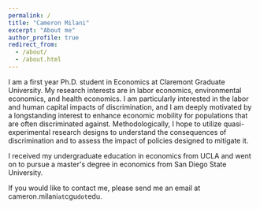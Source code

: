 ```yaml
---
permalink: /
title: "Cameron Milani"
excerpt: "About me"
author_profile: true
redirect_from: 
  - /about/
  - /about.html
---
```


I am a first year Ph.D. student in Economics at Claremont Graduate University. My research interests are in labor economics,  environmental economics, and health economics. I am particularly interested in the labor and human capital impacts of discrimination, and I am deeply motivated by a longstanding interest to enhance economic mobility for populations that are often discriminated against. Methodologically, I hope to utilize quasi-experimental research designs to understand the consequences of discrimination and to assess the impact of policies designed to mitigate it.

I received my undergraduate education in economics from UCLA and went on to pursue a master's degree in economics from San Diego State University.

If you would like to contact me, please send me an email at cameron.milani`at`cgu`dot`edu.
